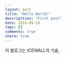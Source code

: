 ```yaml
---
layout: post
title: "Hello World!"
descripttion: "First post"
date: 2016-09-19
tags: []
comments: true
share: true
---
```


이 블로그는 ICEWALL의 기술, 